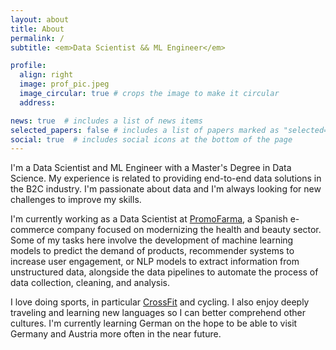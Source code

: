 ```yaml
---
layout: about
title: About
permalink: /
subtitle: <em>Data Scientist && ML Engineer</em>

profile:
  align: right
  image: prof_pic.jpeg
  image_circular: true # crops the image to make it circular
  address: 

news: true  # includes a list of news items
selected_papers: false # includes a list of papers marked as "selected={true}"
social: true  # includes social icons at the bottom of the page
---
```


I'm a Data Scientist and ML Engineer with a Master's Degree in Data Science. My experience is related to providing end-to-end data solutions in the B2C industry. I'm passionate about data and I'm always looking for new challenges to improve my skills.

I'm currently working as a Data Scientist at [PromoFarma](https://www.promofarma.es/), a Spanish e-commerce company focused on modernizing the health and beauty sector. Some of my tasks here involve the development of machine learning models to predict the demand of products, recommender systems to increase user engagement, or NLP models to extract information from unstructured data, alongside the data pipelines to automate the process of data collection, cleaning, and analysis.

I love doing sports, in particular [CrossFit](https://santandreucrossfit.com) and cycling. I also enjoy deeply traveling and learning new languages so I can better comprehend other cultures. I'm currently learning German on the hope to be able to visit Germany and Austria more often in the near future.
